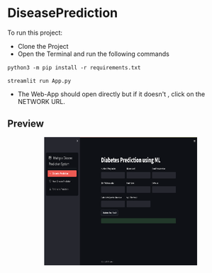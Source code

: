# DiseasePrediction

To run this project:
- Clone the Project
- Open the Terminal and run the following commands
```
python3 -m pip install -r requirements.txt
```

```
streamlit run App.py  
```

- The Web-App should open directly but if it doesn't , click on the NETWORK URL. 


## Preview 
<p align="center">
  <img width="345" height="290" src="https://github.com/suhani221/DiseasePrediction/blob/main/assets/diabetes.png
">
</p>
